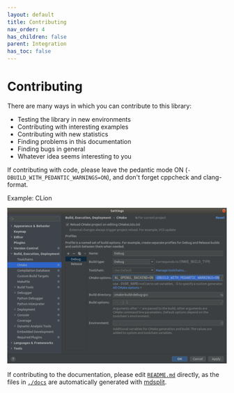 ```yaml
---
layout: default
title: Contributing
nav_order: 4
has_children: false
parent: Integration
has_toc: false
---
```

# Contributing

There are many ways in which you can contribute to this library:

* Testing the library in new environments
* Contributing with interesting examples
* Contributing with new statistics
* Finding problems in this documentation
* Finding bugs in general
* Whatever idea seems interesting to you

If contributing with code, please leave the pedantic mode ON (`-DBUILD_WITH_PEDANTIC_WARNINGS=ON`), and don't forget cppcheck and clang-format.


Example: CLion
    
![CLion Settings with Pedantic Mode](../img/pedantic_clion.png)


If contributing to the documentation, please edit [`README.md`](https://github.com/alandefreitas/scistats/blob/master/README.md) directly, as the files in [`./docs`](..) are automatically generated with [mdsplit](https://github.com/alandefreitas/mdsplit).




<!-- Generated with mdsplit: https://github.com/alandefreitas/mdsplit -->

